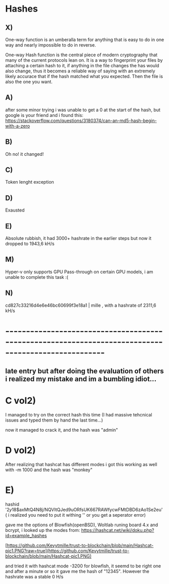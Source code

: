 # Hashes

## X)
One-way function is an umberalla term for anything that is easy to do in one way and nearly impossible to do in reverse.

One-way Hash function is the central piece of modern cryptography that many of the current protocols lean on. It is a way to fingerprint your files by attaching a certain hash to it, if anything in the file changes
the has would also change, thus it becomes a reliable way of saying with an extremely likely accurace that if the hash matched what you expected. Then the file is also the one you want.


## A)
  after some minor trying i was unable to get a 0 at the start of the hash, but google is your friend and i found this: https://stackoverflow.com/questions/3180374/can-an-md5-hash-begin-with-a-zero 

##  B)
  Oh no! it changed!

## C)
  Token lenght exception

## D)
  Exausted

## E)
  Absolute rubbish, it had 3000+ hashrate in the earlier steps but now it dropped to 1943,6 kH/s

## M)
  Hyper-v only supports GPU Pass-through on certain GPU models, i am unable to complete this task :(

## N)
  cd827c33216d4e6e46bc60699f3e18a1 | mille , with a hashrate of 2311,6 kH/s

# ----------------------------------------------------------------------------------------------------

## late entry but after doing the evaluation of others i realized my mistake and im a bumbling idiot...

# C vol2)
  I managed to try on the correct hash this time (I had massive tehcnical issues and typed them by hand the last time...) 

  now it managed to crack it, and the hash was "admin"

# D vol2)
  After realizing that hashcat has different modes i got this working as well with -m 1000 and the hash was "monkey"

# E) 
  hashid '$2y$18$axMtQ4N8j/NQVItQJed9uORfsUK667RAWfycwFMtDBD6zAo1Se2eu' ( i realized you need to put it withing '' or you get a seperator error)

  gave me the options of Blowfish(openBSD), Woltlab runing board 4.x and bcrypt, i looked up the modes from: https://hashcat.net/wiki/doku.php?id=example_hashes
  
  [https://github.com/Kevytmille/trust-to-blockchain/blob/main/Hashcat-pic1.PNG?raw=true](https://github.com/Kevytmille/trust-to-blockchain/blob/main/Hashcat-pic1.PNG)

  and tried it with hashcat mode -3200 for blowfish, it seemd to be right one and after a minute or so it gave me the hash of "12345". However the hashrate was a stable 0 H/s

